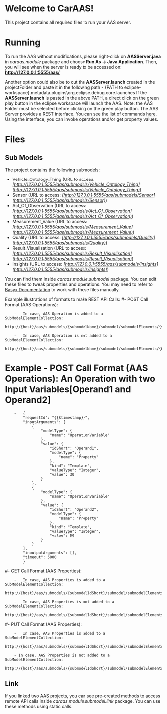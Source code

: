 # Welcome to CarAAS!

This project contains all required files to run your AAS server.

# Running
To run the AAS without modifications, please right-click on **AASServer.java** in *caraas.module* package and choose **Run As -> Java Application**. Then, you will see when the server is ready to be accessed on: **http://127.0.0.1:5555/aas/**

Another option could also be to cut the **AASServer.launch** created in the projectFolder and paste
it in the following path - {PATH to eclipse-workspace}\.metadata\.plugins\org.eclipse.debug.core\.launches
If the **AASServer.launch** is pasted in the above PATH, a direct click on the green play button in the eclipse
workspace will launch the AAS. Note: the AAS Folder must be selected before clicking on the green play button.
The AAS Server provides a REST interface. You can see the list of commands [here](https://app.swaggerhub.com/apis/BaSyx/basyx_submodel_http_rest_api/v1#/).
Using the interface, you can invoke operations and/or get property values.
# Files

## Sub Models

The project contains the following submodels:

 - Vehicle_Ontology_Thing (URL to access: *[http://127.0.0.1:5555/aas/submodels/Vehicle_Ontology_Thing](http://127.0.0.1:5555/aas/submodels/Vehicle_Ontology_Thing)*)
 - Sensor (URL to access: *[http://127.0.0.1:5555/aas/submodels/Sensor](http://127.0.0.1:5555/aas/submodels/Sensor)*)
 - Act_Of_Observation (URL to access: *[http://127.0.0.1:5555/aas/submodels/Act_Of_Observation](http://127.0.0.1:5555/aas/submodels/Act_Of_Observation)*)
 - Measurement_Value (URL to access: *[http://127.0.0.1:5555/aas/submodels/Measurement_Value](http://127.0.0.1:5555/aas/submodels/Measurement_Value)*)
 - Quality (URL to access: *[http://127.0.0.1:5555/aas/submodels/Quality](http://127.0.0.1:5555/aas/submodels/Quality)*)
 - Result_Visualisation (URL to access: *[http://127.0.0.1:5555/aas/submodels/Result_Visualisation](http://127.0.0.1:5555/aas/submodels/Result_Visualisation)*)
 - Insights (URL to access: *[http://127.0.0.1:5555/aas/submodels/Insights](http://127.0.0.1:5555/aas/submodels/Insights)*)

You can find them inside *caraas.module.submodel* package.
You can edit these files to tweak properties and operations. You may need to refer to [Basyx Documentation](https://app.swaggerhub.com/apis/BaSyx/basyx_submodel_http_rest_api/v1#/) to work with those files manually.

Example illustrations of formats to make REST API Calls:
#- POST Call Format (AAS Operations):

		-	In case, AAS Operation is added to a SubModelElementCollection:
			http://{host}/aas/submodels/{submodelName}/submodel/submodelElements/{submodelCollectionName}/{OperationName}/invoke	

		- 	In case, AAS Operation is not added to a SubModelElementCollection:
			http://{host}/aas/submodels/{submodelName}/submodel/submodelElements/{OperationName}/invoke 

# Example - POST Call Format (AAS Operations): An Operation with two Input Variables[Operand1 and Operand2] 
		-	{
    		"requestId": "{{$timestamp}}",
    		"inputArguments": [
        		{
            		"modelType": {
                		"name": "OperationVariable"
            		},
            		"value": {
                		"idShort": "Operand1",
                		"modelType": {
                    		"name": "Property"
                		},
                		"kind": "Template",
                		"valueType": "Integer",
                		"value": 30
            		}
        		},
        		{
            		"modelType": {
                		"name": "OperationVariable"
            		},
            		"value": {
                		"idShort": "Operand2",
                		"modelType": {
                    		"name": "Property"
                		},
                		"kind": "Template",
                		"valueType": "Integer",
                		"value": 50
            		}
        		}
    		],
    		"inoutputArguments": [],
    		"timeout": 5000
			}


#- GET Call Format (AAS Properties): 

		- 	In case, AAS Properties is added to a SubModelElementCollection: 
			http://{host}/aas/submodels/{submodelIdShort}/submodel/submodelElements/{SubModelElementsCollectionName}/{propertyIdShort}/value 

		- 	In case, AAS Properties is not added to a SubModelElementCollection: 
			http://{host}/aas/submodels/{submodelIdShort}/submodel/submodelElements/{propertyIdShort}/value
#- PUT Call Format (AAS Properties): 

		-	In case, AAS Properties is added to a SubModelElementCollection: 
			http://{host}/aas/submodels/{submodelIdShort}/submodel/submodelElements/{SubModelElementsCollectionName}/{propertyIdShort}/value 

		- In case, AAS Properties is not added to a SubModelElementCollection: 
			http://{host}/aas/submodels/{submodelIdShort}/submodel/submodelElements/{propertyIdShort}/value 

## Link

If you linked two AAS projects, you can see pre-created methods to access remote API calls inside *caraas.module.submodel.link* package. You can use these methods using static calls.


